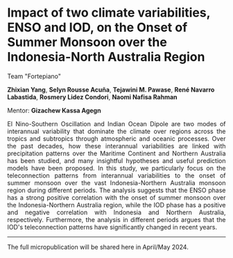 # Impact of two climate variabilities, ENSO and IOD, on the Onset of Summer Monsoon over the Indonesia-North Australia Region

Team "Fortepiano"

**Zhixian Yang**, **Selyn Rousse Acuña**, **Tejawini M. Pawase**, **René Navarro Labastida**, **Rosmery Lidez Condori**, **Naomi Nafisa Rahman**

Mentor: **Gizachew Kassa Agegn**

<div style="text-align: justify">
El Nino-Southern Oscillation and Indian Ocean Dipole are two modes of interannual variability that dominate the climate over regions across the tropics and subtropics through atmospheric and oceanic processes. Over the past decades, how these interannual variabilities are linked with precipitation patterns over the Maritime Continent and Northern Australia has been studied, and many insightful hypotheses and useful prediction models have been proposed. In this study, we particularly focus on the teleconnection patterns from interannual variabilities to the onset of summer monsoon over the vast Indonesia-Northern Australia monsoon region during different periods. The analysis suggests that the ENSO phase has a strong positive correlation with the onset of summer monsoon over the Indonesia-Northern Australia region, while the IOD phase has a positive and negative correlation with Indonesia and Northern Australia, respectively. Furthermore, the analysis in different periods argues that the IOD's teleconnection patterns have significantly changed in recent years.
</div>

---
The full micropublication will be shared here in April/May 2024.